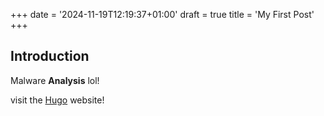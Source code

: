 +++
date = '2024-11-19T12:19:37+01:00'
draft = true
title = 'My First Post'
+++
## Introduction
Malware **Analysis** lol! 

visit the [Hugo](https://gohugo.io) website!
